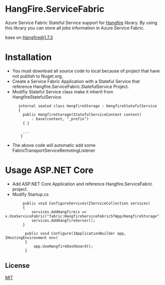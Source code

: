 # HangFire.ServiceFabric

Azure Service Fabric Stateful Service support for [Hangfire](http://hangfire.io/) library. By using this library you can store all jobs information in Azure Service Fabric.

base on Hangfire@1.7.3

# Installation
- You must download all source code to local because of project that have not publish to Nuget.org,
- Create a Service Fabric Application with a Stateful Service that reference Hangfire.ServiceFabric.StatefulService Project.
- Modifiy Stateful Service class make it inherit from HangfireStatefulService.
```
      internal sealed class HangfireStorage : HangfireStatefulService
      {
        public HangfireStorage(StatefulServiceContext context)
            : base(context, "_prefix")
        { }

        ...
       }
```
- The above code will automatic add some FabricTransportServiceRemotingListener

# Usage ASP.NET Core

- Add ASP.NET Core Application and reference Hangfire.ServiceFabric project.
- Modify Startup.cs

```
        public void ConfigureServices(IServiceCollection services)
        {
            services.AddHangfire(x => x.UseServiceFabric("fabric:HangfireServiceFabricSfApp/HangfireStorage"));
            services.AddHangfireServer();
        }

         public void Configure(IApplicationBuilder app, IHostingEnvironment env)
         {
             app.UseHangfireDashboard();
         }
```

## License

[MIT](https://oss.ninja/mit/developit)
